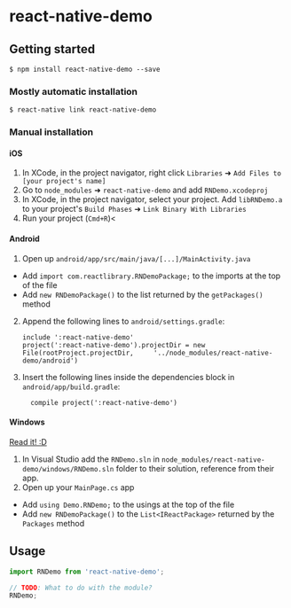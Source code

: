 
# react-native-demo

## Getting started

`$ npm install react-native-demo --save`

### Mostly automatic installation

`$ react-native link react-native-demo`

### Manual installation


#### iOS

1. In XCode, in the project navigator, right click `Libraries` ➜ `Add Files to [your project's name]`
2. Go to `node_modules` ➜ `react-native-demo` and add `RNDemo.xcodeproj`
3. In XCode, in the project navigator, select your project. Add `libRNDemo.a` to your project's `Build Phases` ➜ `Link Binary With Libraries`
4. Run your project (`Cmd+R`)<

#### Android

1. Open up `android/app/src/main/java/[...]/MainActivity.java`
  - Add `import com.reactlibrary.RNDemoPackage;` to the imports at the top of the file
  - Add `new RNDemoPackage()` to the list returned by the `getPackages()` method
2. Append the following lines to `android/settings.gradle`:
  	```
  	include ':react-native-demo'
  	project(':react-native-demo').projectDir = new File(rootProject.projectDir, 	'../node_modules/react-native-demo/android')
  	```
3. Insert the following lines inside the dependencies block in `android/app/build.gradle`:
  	```
      compile project(':react-native-demo')
  	```

#### Windows
[Read it! :D](https://github.com/ReactWindows/react-native)

1. In Visual Studio add the `RNDemo.sln` in `node_modules/react-native-demo/windows/RNDemo.sln` folder to their solution, reference from their app.
2. Open up your `MainPage.cs` app
  - Add `using Demo.RNDemo;` to the usings at the top of the file
  - Add `new RNDemoPackage()` to the `List<IReactPackage>` returned by the `Packages` method


## Usage
```javascript
import RNDemo from 'react-native-demo';

// TODO: What to do with the module?
RNDemo;
```
  
